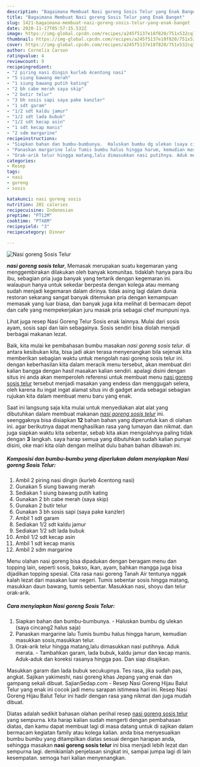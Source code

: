 ```yaml
---
description: "Bagaimana Membuat Nasi goreng Sosis Telur yang Enak Banget"
title: "Bagaimana Membuat Nasi goreng Sosis Telur yang Enak Banget"
slug: 1421-bagaimana-membuat-nasi-goreng-sosis-telur-yang-enak-banget
date: 2020-11-17T05:57:15.532Z
image: https://img-global.cpcdn.com/recipes/a245f5137e18f820/751x532cq70/nasi-goreng-sosis-telur-foto-resep-utama.jpg
thumbnail: https://img-global.cpcdn.com/recipes/a245f5137e18f820/751x532cq70/nasi-goreng-sosis-telur-foto-resep-utama.jpg
cover: https://img-global.cpcdn.com/recipes/a245f5137e18f820/751x532cq70/nasi-goreng-sosis-telur-foto-resep-utama.jpg
author: Cornelia Carson
ratingvalue: 4
reviewcount: 9
recipeingredient:
- "2 piring nasi dingin kurleb 4centong nasi"
- "5 siung bawang merah"
- "1 siung bawang putih kating"
- "2 bh cabe merah saya skip"
- "2 butir telur"
- "3 bh sosis sapi saya pake kanzler"
- "1 sdt garam"
- "1/2 sdt kaldu jamur"
- "1/2 sdt lada bubuk"
- "1/2 sdt kecap asin"
- "1 sdt kecap manis"
- "2 sdm margarine"
recipeinstructions:
- "Siapkan bahan dan bumbu-bumbunya.  Haluskan bumbu dg ulekan (saya cincang2 halus saja)"
- "Panaskan margarine lalu Tumis bumbu halus hingga harum, kemudian masukkan sosis,masukkan telur."
- "Orak-arik telur hingga matang,lalu dimasukkan nasi putihnya. Aduk merata. Tambahkan garam, lada bubuk, kaldu jamur dan kecap manis. Aduk-aduk dan koreksi rasanya hingga pas. Dan siap disajikan."
categories:
- Resep
tags:
- nasi
- goreng
- sosis

katakunci: nasi goreng sosis 
nutrition: 201 calories
recipecuisine: Indonesian
preptime: "PT12M"
cooktime: "PT48M"
recipeyield: "3"
recipecategory: Dinner

---
```



![Nasi goreng Sosis Telur](https://img-global.cpcdn.com/recipes/a245f5137e18f820/751x532cq70/nasi-goreng-sosis-telur-foto-resep-utama.jpg)

<b><i>nasi goreng sosis telur</i></b>, Memasak merupakan suatu kegemaran yang menggembirakan dilakukan oleh banyak komunitas. tidaklah hanya para ibu ibu, sebagian pria juga banyak yang tertarik dengan kegemaran ini. walaupun hanya untuk sekedar berpesta dengan kolega atau memang sudah menjadi kegemaran dalam dirinya. tidak asing lagi dalam dunia restoran sekarang sangat banyak ditemukan pria dengan kemampuan memasak yang luar biasa, dan banyak juga kita melihat di bermacam depot dan cafe yang mempekerjakan juru masak pria sebagai chef mumpuni nya.

Lihat juga resep Nasi Goreng Telur Sosis enak lainnya. Mulai dari sosis ayam, sosis sapi dan lain sebagainya. Sosis sendiri bisa diolah menjadi berbagai makanan lezat.

Baik, kita mulai ke pembahasan bumbu masakan <i>nasi goreng sosis telur</i>. di antara kesibukan kita, bisa jadi akan terasa menyenangkan bila sejenak kita memberikan sebagian waktu untuk mengolah nasi goreng sosis telur ini. dengan keberhasilan kita dalam meracik menu tersebut, akan membuat diri kalian bangga dengan hasil masakan kalian sendiri. apalagi disini dengan situs ini anda akan memperoleh referensi untuk membuat menu <u>nasi goreng sosis telur</u> tersebut menjadi masakan yang endess dan menggugah selera, oleh karena itu ingat ingat alamat situs ini di gadget anda sebagai sebagian rujukan kita dalam membuat menu baru yang enak.


Saat ini langsung saja kita mulai untuk menyediakan alat alat yang dibutuhkan dalam membuat makanan <u><i>nasi goreng sosis telur</i></u> ini. seenggaknya bisa disiapkan <b>12</b> bahan bahan yang diperuntuk kan di olahan ini. agar berikutnya dapat menghasilkan rasa yang lumayan dan nikmat. dan juga siapkan waktu kita sebentar, sebab kita akan mengolahnya paling tidak dengan <b>3</b> langkah. saya harap semua yang dibutuhkan sudah kalian punyai disini, oke mari kita olah dengan melihat dulu bahan bahan dibawah ini.

<!--inarticleads1-->

##### Komposisi dan bumbu-bumbu yang diperlukan dalam menyiapkan Nasi goreng Sosis Telur:

1. Ambil 2 piring nasi dingin (kurleb 4centong nasi)
1. Gunakan 5 siung bawang merah
1. Sediakan 1 siung bawang putih kating
1. Gunakan 2 bh cabe merah (saya skip)
1. Gunakan 2 butir telur
1. Gunakan 3 bh sosis sapi (saya pake kanzler)
1. Ambil 1 sdt garam
1. Sediakan 1/2 sdt kaldu jamur
1. Sediakan 1/2 sdt lada bubuk
1. Ambil 1/2 sdt kecap asin
1. Ambil 1 sdt kecap manis
1. Ambil 2 sdm margarine


Menu olahan nasi goreng bisa dipadukan dengan beragam menu dan topping lain, seperti sosis, bakso, ikan, ayam, bahkan mangga juga bisa dijadikan topping spesial. Cita rasa nasi goreng Tanah Air tentunya nggak kalah lezat dari masakan luar negeri. Tumis sebentar sosis hingga matang, masukkan daun bawang, tumis sebentar. Masukkan nasi, shoyu dan telur orak-arik. 

<!--inarticleads2-->

##### Cara menyiapkan Nasi goreng Sosis Telur:

1. Siapkan bahan dan bumbu-bumbunya.  - Haluskan bumbu dg ulekan (saya cincang2 halus saja)
1. Panaskan margarine lalu Tumis bumbu halus hingga harum, kemudian masukkan sosis,masukkan telur.
1. Orak-arik telur hingga matang,lalu dimasukkan nasi putihnya. Aduk merata. - Tambahkan garam, lada bubuk, kaldu jamur dan kecap manis. Aduk-aduk dan koreksi rasanya hingga pas. Dan siap disajikan.


Masukkan garam dan lada bubuk secukupnya. Tes rasa, jika sudah pas, angkat. Sajikan yakimeshi, nasi goreng khas Jepang yang enak dan gampang sekali dibuat. SajianSedap.com - Resep Nasi Goreng Hijau Balut Telur yang enak ini cocok jadi menu sarapan istimewa hari ini. Resep Nasi Goreng Hijau Balut Telur ini hadir dengan rasa yang nikmat dan juga mudah dibuat. 

Diatas adalah sedikit bahasan olahan perihal resep <u>nasi goreng sosis telur</u> yang sempurna. kita harap kalian sudah mengerti dengan pembahasan diatas, dan kamu dapat membuat lagi di masa datang untuk di sajikan dalam bermacam kegiatan family atau kolega kalian. anda bisa menyesuaikan bumbu bumbu yang ditampilkan diatas sesuai dengan harapan anda, sehingga masakan <b>nasi goreng sosis telur</b> ini bisa menjadi lebih lezat dan sempurna lagi. demikianlah penjelasan singkat ini, sampai jumpa lagi di lain kesempatan. semoga hari kalian menyenangkan.
